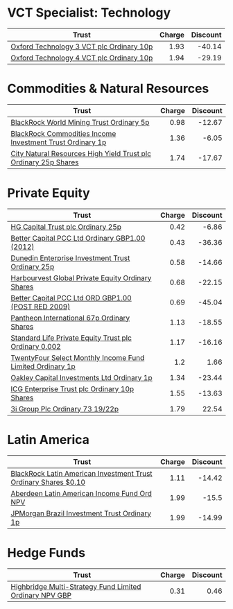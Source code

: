 # VCT Specialist: Technology
| Trust | Charge | Discount |
| ----- | ------:| --------:|
|[Oxford Technology 3 VCT plc Ordinary 10p](https://www.hl.co.uk/shares/shares-search-results/3142039 "Link")|1.93|-40.14|
|[Oxford Technology 4 VCT plc Ordinary 10p](https://www.hl.co.uk/shares/shares-search-results/B01H4V8 "Link")|1.94|-29.19|
# Commodities & Natural Resources
| Trust | Charge | Discount |
| ----- | ------:| --------:|
|[BlackRock World Mining Trust Ordinary 5p](https://www.hl.co.uk/shares/shares-search-results/0577485 "Link")|0.98|-12.67|
|[BlackRock Commodities Income Investment Trust Ordinary 1p](https://www.hl.co.uk/shares/shares-search-results/B0N8MF9 "Link")|1.36|-6.05|
|[City Natural Resources High Yield Trust plc Ordinary 25p Shares](https://www.hl.co.uk/shares/shares-search-results/0035392 "Link")|1.74|-17.67|
# Private Equity
| Trust | Charge | Discount |
| ----- | ------:| --------:|
|[HG Capital Trust plc Ordinary 25p](https://www.hl.co.uk/shares/shares-search-results/0392105 "Link")|0.42|-6.86|
|[Better Capital PCC Ltd Ordinary GBP1.00 (2012)](https://www.hl.co.uk/shares/shares-search-results/B4N1RV7 "Link")|0.43|-36.36|
|[Dunedin Enterprise Investment Trust Ordinary 25p](https://www.hl.co.uk/shares/shares-search-results/0577656 "Link")|0.58|-14.66|
|[Harbourvest Global Private Equity Ordinary Shares](https://www.hl.co.uk/shares/shares-search-results/BR30MJ8 "Link")|0.68|-22.15|
|[Better Capital PCC Ltd ORD GBP1.00 (POST RED 2009)](https://www.hl.co.uk/shares/shares-search-results/BYXP9G8 "Link")|0.69|-45.04|
|[Pantheon International 67p Ordinary Shares](https://www.hl.co.uk/shares/shares-search-results/0414850 "Link")|1.13|-18.55|
|[Standard Life Private Equity Trust plc Ordinary 0.002](https://www.hl.co.uk/shares/shares-search-results/3047468 "Link")|1.17|-16.16|
|[TwentyFour Select Monthly Income Fund Limited Ordinary 1p](https://www.hl.co.uk/shares/shares-search-results/BJVDZ94 "Link")|1.2|1.66|
|[Oakley Capital Investments Ltd Ordinary 1p](https://www.hl.co.uk/shares/shares-search-results/B23DL39 "Link")|1.34|-23.44|
|[ICG Enterprise Trust plc Ordinary 10p Shares](https://www.hl.co.uk/shares/shares-search-results/0329200 "Link")|1.55|-13.63|
|[3i Group Plc Ordinary 73 19/22p](https://www.hl.co.uk/shares/shares-search-results/B1YW440 "Link")|1.79|22.54|
# Latin America
| Trust | Charge | Discount |
| ----- | ------:| --------:|
|[BlackRock Latin American Investment Trust Ordinary Shares $0.10](https://www.hl.co.uk/shares/shares-search-results/0505840 "Link")|1.11|-14.42|
|[Aberdeen Latin American Income Fund Ord NPV](https://www.hl.co.uk/shares/shares-search-results/B44ZTP6 "Link")|1.99|-15.5|
|[JPMorgan Brazil Investment Trust Ordinary 1p](https://www.hl.co.uk/shares/shares-search-results/B602HS4 "Link")|1.99|-14.99|
# Hedge Funds
| Trust | Charge | Discount |
| ----- | ------:| --------:|
|[Highbridge Multi-Strategy Fund Limited Ordinary NPV GBP](https://www.hl.co.uk/shares/shares-search-results/B13YVW4 "Link")|0.31|0.46|
